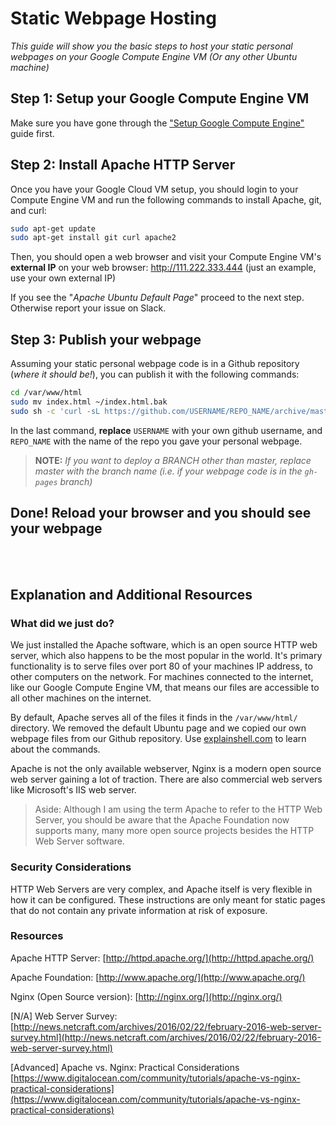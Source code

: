 # Static Webpage Hosting

_This guide will show you the basic steps to host your static personal webpages on your Google Compute Engine VM (Or any other Ubuntu machine)_

## Step 1: Setup your Google Compute Engine VM

Make sure you have gone through the ["Setup Google Compute Engine"](setup-google-vm.md) guide first.

## Step 2: Install Apache HTTP Server

Once you have your Google Cloud VM setup, you should login to your Compute Engine VM and run the following commands to install Apache, git, and curl:

```bash
sudo apt-get update
sudo apt-get install git curl apache2
```

Then, you should open a web browser and visit your Compute Engine VM's **external IP** on your web browser: http://111.222.333.444 (just an example, use your own external IP)

If you see the "_Apache Ubuntu Default Page_" proceed to the next step. Otherwise report your issue on Slack.

## Step 3: Publish your webpage

Assuming your static personal webpage code is in a Github repository (_where it should be!_), you can publish it with the following commands:

```bash
cd /var/www/html
sudo mv index.html ~/index.html.bak
sudo sh -c 'curl -sL https://github.com/USERNAME/REPO_NAME/archive/master.tar.gz | tar -xzv --strip 1'
```

In the last command, **replace** `USERNAME` with your own github username, and `REPO_NAME` with the name of the repo you gave your personal webpage.

> **NOTE:** _If you want to deploy a BRANCH other than *master*, replace master with the branch name (i.e. if your webpage code is in the `gh-pages` branch)_

## Done! Reload your browser and you should see your webpage

<br>

<br>

## Explanation and Additional Resources

### What did we just do? 

We just installed the Apache software, which is an open source HTTP web server, which also happens to be the most popular in the world. It's primary functionality is to serve files over port 80 of your machines IP address, to other computers on the network. For machines connected to the internet, like our Google Compute Engine VM, that means our files are accessible to all other machines on the internet.

By default, Apache serves all of the files it finds in the `/var/www/html/` directory. We removed the default Ubuntu page and we copied our own webpage files from our Github repository. Use [explainshell.com](http://explainshell.com) to learn about the commands.

Apache is not the only available webserver, Nginx is a modern open source web server gaining a lot of traction. There are also commercial web servers like Microsoft's IIS web server.

> Aside: Although I am using the term Apache to refer to the HTTP Web Server, you should be aware that the Apache Foundation now supports many, many more open source projects besides the HTTP Web Server software.

### Security Considerations

HTTP Web Servers are very complex, and Apache itself is very flexible in how it can be configured. These instructions are only meant for static pages that do not contain any private information at risk of exposure.

### Resources

Apache HTTP Server: [http://httpd.apache.org/](http://httpd.apache.org/)

Apache Foundation: [http://www.apache.org/](http://www.apache.org/)

Nginx (Open Source version): [http://nginx.org/](http://nginx.org/)

[N/A] Web Server Survey: [http://news.netcraft.com/archives/2016/02/22/february-2016-web-server-survey.html](http://news.netcraft.com/archives/2016/02/22/february-2016-web-server-survey.html)

[Advanced] Apache vs. Nginx: Practical Considerations [https://www.digitalocean.com/community/tutorials/apache-vs-nginx-practical-considerations](https://www.digitalocean.com/community/tutorials/apache-vs-nginx-practical-considerations)







